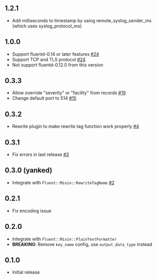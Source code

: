 ## 1.2.1

- Add milliseconds to timestamp by using remote_syslog_sender_ms (which uses syslog_protocol_ms)

## 1.0.0

* Support fluentd-0.14 or later features [#24](https://github.com/dlackty/fluent-plugin-remote_syslog/pull/24)
* Support TCP and TLS protocol [#24](https://github.com/dlackty/fluent-plugin-remote_syslog/pull/24)
* Not support fluentd-0.12.0 from this version

## 0.3.3

* Allow override "severity" or "facility" from records [#19](https://github.com/dlackty/fluent-plugin-remote_syslog/pull/19)
* Change default port to 514 [#15](https://github.com/dlackty/fluent-plugin-remote_syslog/pull/15)

## 0.3.2

* Rewrite plugin to make rewrite tag function work properly [#4](https://github.com/dlackty/fluent-plugin-remote_syslog/pull/4)

## 0.3.1

* Fix errors in last release [#3](https://github.com/dlackty/fluent-plugin-remote_syslog/pull/3)

## 0.3.0 (yanked)

* Integrate with `Fluent::Mixin::RewriteTagName` [#2](https://github.com/dlackty/fluent-plugin-remote_syslog/pull/2)

## 0.2.1

* Fix encoding issue

## 0.2.0

* Integrate with `Fluent::Mixin::PlainTextFormatter`
* **BREAKING**: Remove `key_name` config, use `output_data_type` instead

## 0.1.0

* Initial release
